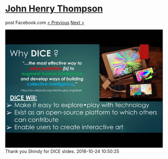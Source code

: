 # [John Henry Thompson](../README.md)
post Facebook.com
[< Previous](2018-10-28-1.md) [Next >](2018-10-24-2.md)

[![](../media/2018-10-24/Timeline-Photos-Thank-you-Shindy-for-DICE-slides.jpg)](../README.md)
Thank you Shindy for DICE slides.
2018-10-24 10:50:25